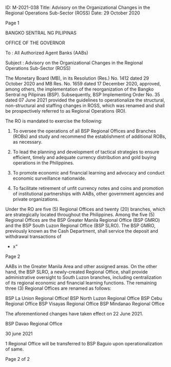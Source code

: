 ID: M-2021-038
Title: Advisory on the Organizational Changes in the Regional Operations Sub-Sector (ROSS)
Date: 29 October 2020

Page 1

BANGKO SENTRAL NG PILIPINAS

OFFICE OF THE GOVERNOR

To : All Authorized Agent Banks (AABs)

Subject : Advisory on the Organizational Changes in the Regional Operations Sub-Sector (ROSS)

The Monetary Board (MB), in its Resolution (Res.) No. 1412 dated 29 October 2020 and MB Res. No. 1659 dated 17 December 2020, approved, among others, the implementation of the reorganization of the Bangko Sentral ng Pilipinas (BSP). Subsequently, BSP Implementing Order No. 35 dated 07 June 2021 provided the guidelines to operationalize the structural, non-structural and staffing changes in ROSS, which was renamed and shall be prospectively referred to as Regional Operations (RO).

The RO is mandated to exercise the following:

1. To oversee the operations of all BSP Regional Offices and Branches (ROBs) and study and recommend the establishment of additional ROBs, as necessary.

2. To lead the planning and development of tactical strategies to ensure efficient, timely and adequate currency distribution and gold buying operations in the Philippines.

3. To promote economic and financial learning and advocacy and conduct economic surveillance nationwide.

4. To facilitate retirement of unfit currency notes and coins and promotion of institutional partnerships with AABs, other government agencies and private organizations.

Under the RO are five (5) Regional Offices and twenty (20) branches, which are strategically located throughout the Philippines. Among the five (5) Regional Offices are the BSP Greater Manila Regional Office (BSP GMRO) and the BSP South Luzon Regional Office (BSP SLRO). The BSP GMRO, previously known as the Cash Department, shall service the deposit and withdrawal transactions of

- x“

Page 2

AABs in the Greater Manila Area and other assigned areas. On the other hand, the BSP SLRO, a newly-created Regional Office, shall provide administrative oversight to South Luzon branches, including centralization of its regional economic and financial learning functions. The remaining three (3) Regional Offices are renamed as follows:

BSP La Union Regional Office! BSP North Luzon Regional Office BSP Cebu Regional Office BSP Visayas Regional Office BSP Mindanao Regional Office

The aforementioned changes have taken effect on 22 June 2021.

BSP Davao Regional Office

30 june 2021

1 Regional Office will be transferred to BSP Baguio upon operationalization of same.

Page 2 of 2